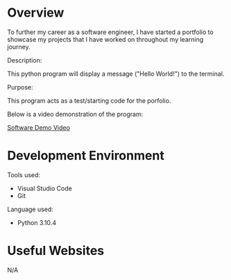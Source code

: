 # Overview

To further my career as a software engineer, I have started a portfolio to showcase my projects that I have worked on throughout my learning journey.

Description:

This python program will display a message ("Hello World!") to the terminal.

Purpose:

 This program acts as a test/starting code for the porfolio.

Below is a video demonstration of the program:

[Software Demo Video](http://youtube.link.goes.here)

# Development Environment

Tools used:
- Visual Studio Code
- Git

Language used:
- Python 3.10.4

# Useful Websites

N/A